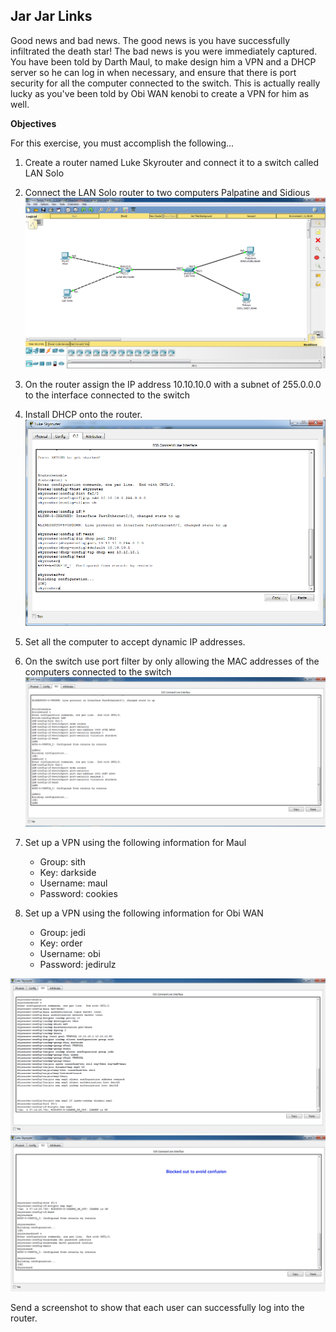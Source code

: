 ## Jar Jar Links

Good news and bad news. The good news is you have successfully infiltrated the death star! The bad news is you were immediately captured. You have been told by
Darth Maul, to make design him a VPN and a DHCP server so he can log in when necessary, and ensure that there is port security for all the computer connected to the switch. This is actually really lucky as you've
been told by Obi WAN kenobi to create a VPN for him as well. 

**Objectives**

For this exercise, you must accomplish the following... 

1. Create a router named Luke Skyrouter and connect it to a switch called LAN Solo
2. Connect the LAN Solo router to two computers Palpatine and Sidious
![Images/5.png](Images/5.png)
3. On the router assign the IP address 10.10.10.0 with a subnet of 255.0.0.0 to the interface connected to the switch
4. Install DHCP onto the router.
![Images/1.png](Images/1.png)
5. Set all the computer to accept dynamic IP addresses.
6. On the switch use port filter by only allowing the MAC addresses of the computers connected to the switch 
![Images/2.png](Images/2.png)
7. Set up a VPN using the following information for Maul

	- Group: sith
	- Key: darkside
	- Username: maul
	- Password: cookies

9. Set up a VPN using the following information for Obi WAN

	- Group: jedi
	- Key: order
	- Username: obi
	- Password: jedirulz

![Images/3.png](Images/3.png)
![Images/4.png](Images/4.png)

Send a screenshot to show that each user can successfully log into the router. 
